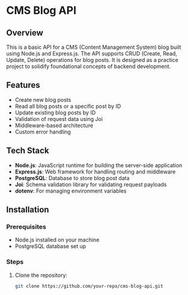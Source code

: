 # CMS Blog API

## Overview
This is a basic API for a CMS (Content Management System) blog built using Node.js and Express.js. The API supports CRUD (Create, Read, Update, Delete) operations for blog posts. It is designed as a practice project to solidify foundational concepts of backend development.

## Features
- Create new blog posts
- Read all blog posts or a specific post by ID
- Update existing blog posts by ID
- Validation of request data using Joi
- Middleware-based architecture
- Custom error handling

## Tech Stack
- **Node.js**: JavaScript runtime for building the server-side application
- **Express.js**: Web framework for handling routing and middleware
- **PostgreSQL**: Database to store blog post data
- **Joi**: Schema validation library for validating request payloads
- **dotenv**: For managing environment variables

## Installation

### Prerequisites
- Node.js installed on your machine
- PostgreSQL database set up

### Steps
1. Clone the repository:
   ```bash
   git clone https://github.com/your-repo/cms-blog-api.git
